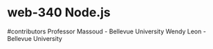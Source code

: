 # web-340 Node.js 
#contributors Professor Massoud - Bellevue University Wendy Leon - Bellevue University
